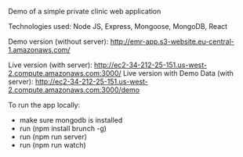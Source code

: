 Demo of a simple private clinic web application

Technologies used: Node JS, Express, Mongoose, MongoDB, React

Demo version (without server): http://emr-app.s3-website.eu-central-1.amazonaws.com/

Live version (with server): http://ec2-34-212-25-151.us-west-2.compute.amazonaws.com:3000/
Live version with Demo Data (with server): http://ec2-34-212-25-151.us-west-2.compute.amazonaws.com:3000/demo

To run the app locally:
- make sure mongodb is installed
- run (npm install brunch -g)
- run (npm run server)
- run (npm run watch)